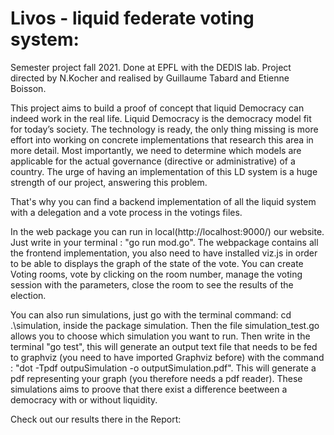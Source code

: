 # Livos - liquid federate voting system:

Semester project fall 2021. Done at EPFL with the DEDIS lab.
Project directed by N.Kocher and realised by Guillaume Tabard and Etienne Boisson.

This project aims to build a proof of concept that liquid Democracy can indeed work in the real life.
Liquid Democracy is the democracy model fit for today’s society. The technology is ready, the only thing missing is more effort into working on concrete implementations that research this area in more detail. Most importantly, we need to determine which models are applicable for the actual governance (directive or administrative) of a country. The urge of having an implementation of this LD system is a huge strength of our project, answering this problem.

That's why you can find a backend implementation of all the liquid system with a delegation and a vote process in the votings files. 

In the web package you can run in local(http://localhost:9000/) our website. Just write in your terminal : "go run mod.go". The webpackage contains all the frontend implementation, you also need to have installed viz.js in order to be able to displays the graph of the state of the vote. 
You can create Voting rooms, vote by clicking on the room number, manage the voting session with the parameters, close the room to see the results of the election.

You can also run simulations, just go with the terminal command: cd .\simulation\, inside the package simulation. Then the file simulation_test.go allows you to choose which simulation you want to run. Then write in the terminal "go test", this will generate an output text file that needs to be fed to graphviz (you need to have imported Graphviz before) with the command : "dot -Tpdf outpuSimulation -o outputSimulation.pdf". This will generate a pdf representing your graph (you therefore needs a pdf reader).
These simulations aims to proove that there exist a difference beetween a democracy with or without liquidity. 

Check out our results there in the Report: 